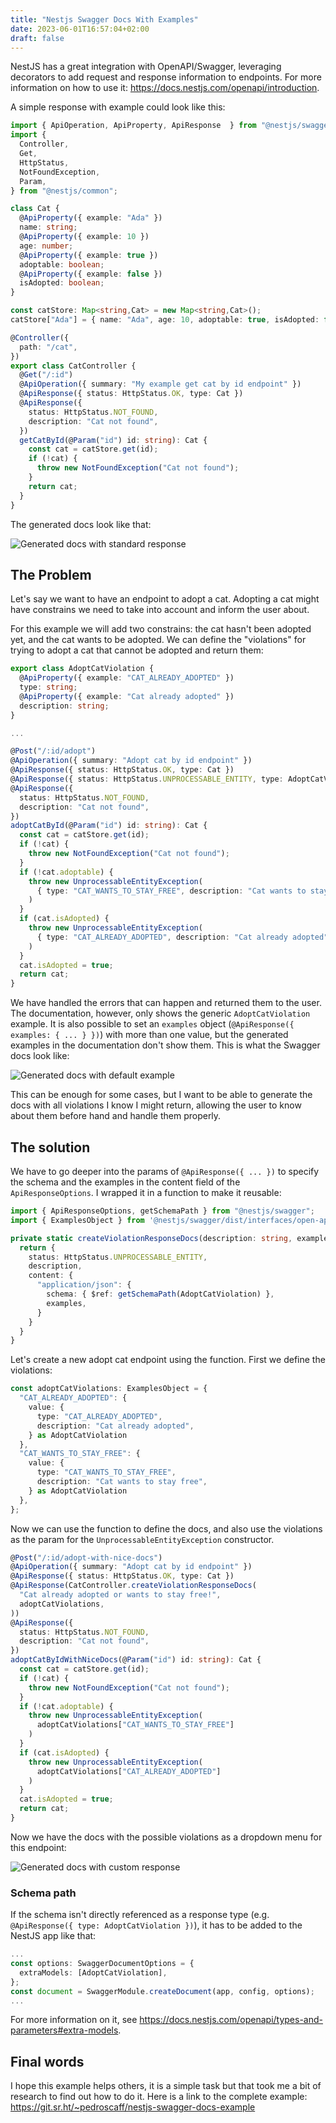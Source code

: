 ```yaml
---
title: "Nestjs Swagger Docs With Examples"
date: 2023-06-01T16:57:04+02:00
draft: false
---
```


NestJS has a great integration with OpenAPI/Swagger, leveraging decorators to add request and response information to endpoints. For more information on how to use it: https://docs.nestjs.com/openapi/introduction.

A simple response with example could look like this:

```typescript
import { ApiOperation, ApiProperty, ApiResponse  } from "@nestjs/swagger";
import {
  Controller,
  Get,
  HttpStatus,
  NotFoundException,
  Param,
} from "@nestjs/common";

class Cat {
  @ApiProperty({ example: "Ada" })
  name: string;
  @ApiProperty({ example: 10 })
  age: number;
  @ApiProperty({ example: true })
  adoptable: boolean;
  @ApiProperty({ example: false })
  isAdopted: boolean;
}

const catStore: Map<string,Cat> = new Map<string,Cat>();
catStore["Ada"] = { name: "Ada", age: 10, adoptable: true, isAdopted: false }

@Controller({
  path: "/cat",
})
export class CatController {
  @Get("/:id")
  @ApiOperation({ summary: "My example get cat by id endpoint" })
  @ApiResponse({ status: HttpStatus.OK, type: Cat })
  @ApiResponse({
    status: HttpStatus.NOT_FOUND,
    description: "Cat not found",
  })
  getCatById(@Param("id") id: string): Cat {
    const cat = catStore.get(id);
    if (!cat) {
      throw new NotFoundException("Cat not found");
    }
    return cat;
  }
}
```

The generated docs look like that:

![Generated docs with standard response](/images/response-standard.png)

## The Problem

Let's say we want to have an endpoint to adopt a cat. Adopting a cat might have constrains we need to take into account and inform the user about.

For this example we will add two constrains: the cat hasn't been adopted yet, and the cat wants to be adopted. We can define the "violations" for trying to adopt a cat that cannot be adopted and return them:

```typescript
export class AdoptCatViolation {
  @ApiProperty({ example: "CAT_ALREADY_ADOPTED" })
  type: string;
  @ApiProperty({ example: "Cat already adopted" })
  description: string;
}

...

@Post("/:id/adopt")
@ApiOperation({ summary: "Adopt cat by id endpoint" })
@ApiResponse({ status: HttpStatus.OK, type: Cat })
@ApiResponse({ status: HttpStatus.UNPROCESSABLE_ENTITY, type: AdoptCatViolation })
@ApiResponse({
  status: HttpStatus.NOT_FOUND,
  description: "Cat not found",
})
adoptCatById(@Param("id") id: string): Cat {
  const cat = catStore.get(id);
  if (!cat) {
    throw new NotFoundException("Cat not found");
  }
  if (!cat.adoptable) {
    throw new UnprocessableEntityException(
      { type: "CAT_WANTS_TO_STAY_FREE", description: "Cat wants to stay free" }
    )
  }
  if (cat.isAdopted) {
    throw new UnprocessableEntityException(
      { type: "CAT_ALREADY_ADOPTED", description: "Cat already adopted" }
    )
  }
  cat.isAdopted = true;
  return cat;
}
```

We have handled the errors that can happen and returned them to the user. The documentation, however, only shows the generic `AdoptCatViolation` example. It is also possible to set an `examples` object (`@ApiResponse({ examples: { ... } })`) with more than one value, but the generated examples in the documentation don't show them. This is what the Swagger docs look like:

![Generated docs with default example](/images/response-default-example.png)

This can be enough for some cases, but I want to be able to generate the docs with all violations I know I might return, allowing the user to know about them before hand and handle them properly.

## The solution

We have to go deeper into the params of `@ApiResponse({ ... })` to specify the schema and the examples in the content field of the `ApiResponseOptions`. I wrapped it in a function to make it reusable:

```typescript
import { ApiResponseOptions, getSchemaPath } from "@nestjs/swagger";
import { ExamplesObject } from '@nestjs/swagger/dist/interfaces/open-api-spec.interface';

private static createViolationResponseDocs(description: string, examples: ExamplesObject): ApiResponseOptions {
  return {
    status: HttpStatus.UNPROCESSABLE_ENTITY,
    description,
    content: {
      "application/json": {
        schema: { $ref: getSchemaPath(AdoptCatViolation) },
        examples,
      }
    }
  }
}
```

Let's create a new adopt cat endpoint using the function. First we define the violations:

```typescript
const adoptCatViolations: ExamplesObject = {
  "CAT_ALREADY_ADOPTED": {
    value: {
      type: "CAT_ALREADY_ADOPTED",
      description: "Cat already adopted",
    } as AdoptCatViolation
  },
  "CAT_WANTS_TO_STAY_FREE": {
    value: {
      type: "CAT_WANTS_TO_STAY_FREE",
      description: "Cat wants to stay free",
    } as AdoptCatViolation
  },
};
```

Now we can use the function to define the docs, and also use the violations as the param for the `UnprocessableEntityException` constructor.

```typescript
@Post("/:id/adopt-with-nice-docs")
@ApiOperation({ summary: "Adopt cat by id endpoint" })
@ApiResponse({ status: HttpStatus.OK, type: Cat })
@ApiResponse(CatController.createViolationResponseDocs(
  "Cat already adopted or wants to stay free!",
  adoptCatViolations,
))
@ApiResponse({
  status: HttpStatus.NOT_FOUND,
  description: "Cat not found",
})
adoptCatByIdWithNiceDocs(@Param("id") id: string): Cat {
  const cat = catStore.get(id);
  if (!cat) {
    throw new NotFoundException("Cat not found");
  }
  if (!cat.adoptable) {
    throw new UnprocessableEntityException(
      adoptCatViolations["CAT_WANTS_TO_STAY_FREE"]
    )
  }
  if (cat.isAdopted) {
    throw new UnprocessableEntityException(
      adoptCatViolations["CAT_ALREADY_ADOPTED"]
    )
  }
  cat.isAdopted = true;
  return cat;
}
```

Now we have the docs with the possible violations as a dropdown menu for this endpoint:

![Generated docs with custom response](/images/response-custom.png)

### Schema path

If the schema isn't directly referenced as a response type (e.g. `@ApiResponse({ type: AdoptCatViolation })`), it has to be added to the NestJS app like that:

```typescript
...
const options: SwaggerDocumentOptions = {
  extraModels: [AdoptCatViolation],
};
const document = SwaggerModule.createDocument(app, config, options);
...
```

For more information on it, see https://docs.nestjs.com/openapi/types-and-parameters#extra-models.

## Final words

I hope this example helps others, it is a simple task but that took me a bit of research to find out how to do it. Here is a link to the complete example: https://git.sr.ht/~pedroscaff/nestjs-swagger-docs-example
